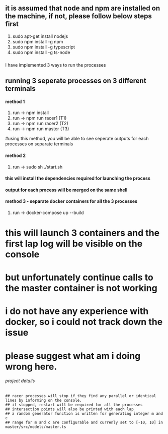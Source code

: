 ## it is assumed that node and npm are installed on the machine, if not, please follow below steps first
1. sudo apt-get install nodejs
2. sudo npm install -g npm
3. sudo npm install -g typescript
4. sudo npm install -g ts-node

###
I have implemented 3 ways to run the processes
## running 3 seperate processes on 3 different terminals
#### method 1
1. run -> npm install
2. run -> npm run racer1 (T1)
3. run -> npm run racer2 (T2)
4. run -> npm run master (T3)

#using this method, you will be able to see seperate outputs for each processes on separate terminals

#### method 2
1. run -> sudo sh ./start.sh

#### this will install the dependencies required for launching the process
#### output for each process will be merged on the same shell


#### method 3 - separate docker containers for all the 3 processes
1. run -> docker-compose up --build

# this will launch 3 containers and the first lap log will be visible on the console
# but unfortunately continue calls to the master container is not working
# i do not have any experience with docker, so i could not track down the issue
# please suggest what am i doing wrong here.

###### project details
	## racer processes will stop if they find any parallel or identical lines by informing on the console.
	## if stopped, restart will be required for all the processes
	## intersection points will also be printed with each lap
	## a random generator function is written for generating integer m and c
	## range for m and c are configurable and currenly set to [-10, 10] in master/src/models/master.ts

